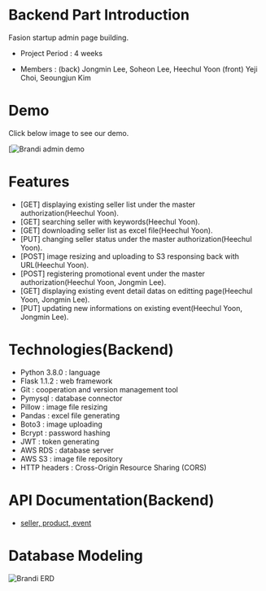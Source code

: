 # Backend Part Introduction

Fasion startup admin page building. 

+ Project Period  : 4 weeks

+ Members         : (back) Jongmin Lee, Soheon Lee, Heechul Yoon (front) Yeji Choi, Seoungjun Kim
         
# Demo
Click below image to see our demo.


[![Brandi admin demo]()

# Features
+ [GET] displaying existing seller list under the master authorization(Heechul Yoon).
+ [GET] searching seller with keywords(Heechul Yoon).
+ [GET] downloading seller list as excel file(Heechul Yoon).
+ [PUT] changing seller status under the master authorization(Heechul Yoon).
+ [POST] image resizing and uploading to S3 responsing back with URL(Heechul Yoon).
+ [POST] registering promotional event under the master authorization(Heechul Yoon, Jongmin Lee).
+ [GET] displaying existing event detail datas on editting page(Heechul Yoon, Jongmin Lee).
+ [PUT] updating new informations on existing event(Heechul Yoon, Jongmin Lee). 


# Technologies(Backend)
+ Python 3.8.0 : language
+ Flask 1.1.2  : web framework
+ Git          : cooperation and version management tool
+ Pymysql      : database connector
+ Pillow       : image file resizing
+ Pandas       : excel file generating
+ Boto3        : image uploading
+ Bcrypt       : password hashing
+ JWT          : token generating
+ AWS RDS      : database server
+ AWS S3       : image file repository
+ HTTP headers : Cross-Origin Resource Sharing (CORS)

# API Documentation(Backend)
+ [seller, product, event]()

# Database Modeling
![Brandi ERD](https://brandi-intern.s3.ap-northeast-2.amazonaws.com/242bbc15-dd4e-492c-8ec5-fb01d00c33f3)
